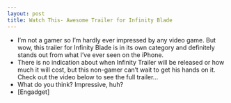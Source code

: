 ```yaml
---
layout: post
title: Watch This- Awesome Trailer for Infinity Blade
---
```

* I’m not a gamer so I’m hardly ever impressed by any video game. But wow, this trailer for Infinity Blade is in its own category and definitely stands out from what I’ve ever seen on the iPhone.
* There is no indication about when Infinity Trailer will be released or how much it will cost, but this non-gamer can’t wait to get his hands on it. Check out the video below to see the full trailer…
* What do you think? Impressive, huh?
* [Engadget]

